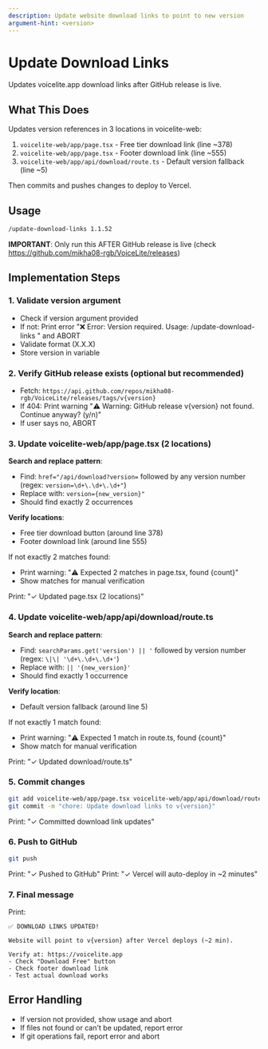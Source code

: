 ```yaml
---
description: Update website download links to point to new version
argument-hint: <version>
---
```


# Update Download Links

Updates voicelite.app download links after GitHub release is live.

## What This Does

Updates version references in 3 locations in voicelite-web:
1. `voicelite-web/app/page.tsx` - Free tier download link (line ~378)
2. `voicelite-web/app/page.tsx` - Footer download link (line ~555)
3. `voicelite-web/app/api/download/route.ts` - Default version fallback (line ~5)

Then commits and pushes changes to deploy to Vercel.

## Usage

```bash
/update-download-links 1.1.52
```

**IMPORTANT**: Only run this AFTER GitHub release is live (check https://github.com/mikha08-rgb/VoiceLite/releases)

## Implementation Steps

### 1. Validate version argument
- Check if version argument provided
- If not: Print error "❌ Error: Version required. Usage: /update-download-links <version>" and ABORT
- Validate format (X.X.X)
- Store version in variable

### 2. Verify GitHub release exists (optional but recommended)
- Fetch: `https://api.github.com/repos/mikha08-rgb/VoiceLite/releases/tags/v{version}`
- If 404: Print warning "⚠️  Warning: GitHub release v{version} not found. Continue anyway? (y/n)"
- If user says no, ABORT

### 3. Update voicelite-web/app/page.tsx (2 locations)

**Search and replace pattern**:
- Find: `href="/api/download?version=` followed by any version number (regex: `version=\d+\.\d+\.\d+"`)
- Replace with: `version={new_version}"`
- Should find exactly 2 occurrences

**Verify locations**:
- Free tier download button (around line 378)
- Footer download link (around line 555)

If not exactly 2 matches found:
- Print warning: "⚠️  Expected 2 matches in page.tsx, found {count}"
- Show matches for manual verification

Print: "✓ Updated page.tsx (2 locations)"

### 4. Update voicelite-web/app/api/download/route.ts

**Search and replace pattern**:
- Find: `searchParams.get('version') || '` followed by version number (regex: `\|\| '\d+\.\d+\.\d+'`)
- Replace with: `|| '{new_version}'`
- Should find exactly 1 occurrence

**Verify location**:
- Default version fallback (around line 5)

If not exactly 1 match found:
- Print warning: "⚠️  Expected 1 match in route.ts, found {count}"
- Show match for manual verification

Print: "✓ Updated download/route.ts"

### 5. Commit changes
```bash
git add voicelite-web/app/page.tsx voicelite-web/app/api/download/route.ts
git commit -m "chore: Update download links to v{version}"
```
Print: "✓ Committed download link updates"

### 6. Push to GitHub
```bash
git push
```
Print: "✓ Pushed to GitHub"
Print: "✓ Vercel will auto-deploy in ~2 minutes"

### 7. Final message
Print:
```
✅ DOWNLOAD LINKS UPDATED!

Website will point to v{version} after Vercel deploys (~2 min).

Verify at: https://voicelite.app
- Check "Download Free" button
- Check footer download link
- Test actual download works
```

## Error Handling

- If version not provided, show usage and abort
- If files not found or can't be updated, report error
- If git operations fail, report error and abort
